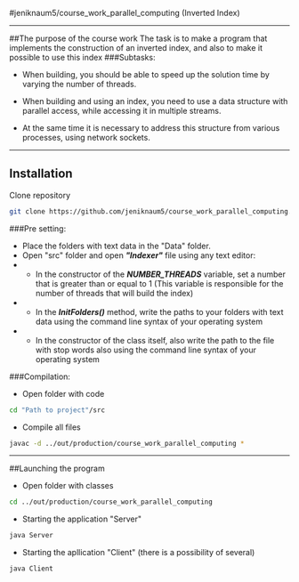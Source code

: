 #jeniknaum5/course_work_parallel_computing (Inverted Index)

---
##The purpose of the course work
The task is to make a program that implements the construction of an inverted index, and also to make it possible to use this index
###Subtasks:

- When building, you should be able to speed up the solution time by varying the number of threads.

- When building and using an index, you need to use a data structure with parallel access, while accessing it in multiple streams.

- At the same time it is necessary to address this structure from various processes, using network sockets.
---
## Installation

Clone repository
```sh
git clone https://github.com/jeniknaum5/course_work_parallel_computing.git
```
###Pre setting:

- Place the folders with text data in the "Data" folder.
- Open "src" folder  and open ***"Indexer"*** file using any text editor:
- - In the constructor of the ***NUMBER_THREADS*** variable, set a number that is greater than or equal to 1 (This variable is responsible for the number of threads that will build the index) 
- - In the ***InitFolders()*** method, write the paths to your folders with text data using the command line syntax of your operating system
- - In the constructor of the class itself, also write the path to the file with stop words also using the command line syntax of your operating system
    
###Compilation:

- Open folder with code
````sh
cd "Path to project"/src
````

- Compile all files
````sh
javac -d ../out/production/course_work_parallel_computing *
````
---

##Launching the program

- Open folder with classes

````sh
cd ../out/production/course_work_parallel_computing
````

- Starting the application "Server"
````sh
java Server
````
- Starting the apllication "Client" (there is a possibility of several)
````sh
java Client
````
